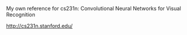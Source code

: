 My own reference for cs231n: Convolutional Neural Networks for Visual Recognition

http://cs231n.stanford.edu/